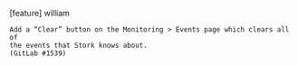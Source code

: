 [feature] william

    Add a “Clear” button on the Monitoring > Events page which clears all of
    the events that Stork knows about.
    (GitLab #1539)
